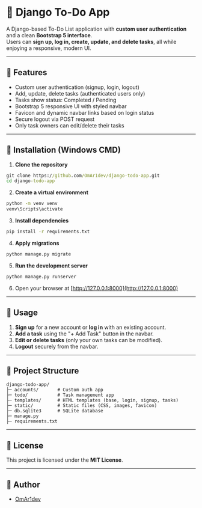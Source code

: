 # 📝 Django To-Do App

A Django-based To-Do List application with **custom user authentication** and a clean **Bootstrap 5 interface**.  
Users can **sign up, log in, create, update, and delete tasks**, all while enjoying a responsive, modern UI.

---

## 🔹 Features

- Custom user authentication (signup, login, logout)
- Add, update, delete tasks (authenticated users only)
- Tasks show status: Completed / Pending
- Bootstrap 5 responsive UI with styled navbar
- Favicon and dynamic navbar links based on login status
- Secure logout via POST request
- Only task owners can edit/delete their tasks

---

## 🔹 Installation (Windows CMD)

1. **Clone the repository**

```cmd
git clone https://github.com/OmAr1dev/django-todo-app.git
cd django-todo-app
```

2. **Create a virtual environment**

```cmd
python -m venv venv
venv\Scripts\activate
```

3. **Install dependencies**

```cmd
pip install -r requirements.txt
```

4. **Apply migrations**

```cmd
python manage.py migrate
```

5. **Run the development server**

```cmd
python manage.py runserver
```

6. Open your browser at [http://127.0.0.1:8000](http://127.0.0.1:8000)

---

## 🔹 Usage

1. **Sign up** for a new account or **log in** with an existing account.
2. **Add a task** using the "+ Add Task" button in the navbar.
3. **Edit or delete tasks** (only your own tasks can be modified).
4. **Logout** securely from the navbar.

---

## 🔹 Project Structure

```
django-todo-app/
├─ accounts/       # Custom auth app
├─ todo/           # Task management app
├─ templates/      # HTML templates (base, login, signup, tasks)
├─ static/         # Static files (CSS, images, favicon)
├─ db.sqlite3      # SQLite database
├─ manage.py
├─ requirements.txt
```

---

## 🔹 License

This project is licensed under the **MIT License**.

---

## 🔹 Author

- [OmAr1dev](https://github.com/OmAr1dev)